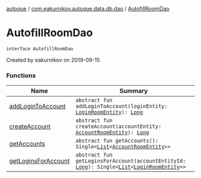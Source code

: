 [autoque](../../index.md) / [com.eakurnikov.autoque.data.db.dao](../index.md) / [AutofillRoomDao](./index.md)

# AutofillRoomDao

`interface AutofillRoomDao`

Created by eakurnikov on 2019-09-15

### Functions

| Name | Summary |
|---|---|
| [addLoginToAccount](add-login-to-account.md) | `abstract fun addLoginToAccount(loginEntity: `[`LoginRoomEntity`](../../com.eakurnikov.autoque.data.db.entity/-login-room-entity/index.md)`): `[`Long`](https://kotlinlang.org/api/latest/jvm/stdlib/kotlin/-long/index.html) |
| [createAccount](create-account.md) | `abstract fun createAccount(accountEntity: `[`AccountRoomEntity`](../../com.eakurnikov.autoque.data.db.entity/-account-room-entity/index.md)`): `[`Long`](https://kotlinlang.org/api/latest/jvm/stdlib/kotlin/-long/index.html) |
| [getAccounts](get-accounts.md) | `abstract fun getAccounts(): Single<`[`List`](https://kotlinlang.org/api/latest/jvm/stdlib/kotlin.collections/-list/index.html)`<`[`AccountRoomEntity`](../../com.eakurnikov.autoque.data.db.entity/-account-room-entity/index.md)`>>` |
| [getLoginsForAccount](get-logins-for-account.md) | `abstract fun getLoginsForAccount(accountEntityId: `[`Long`](https://kotlinlang.org/api/latest/jvm/stdlib/kotlin/-long/index.html)`): Single<`[`List`](https://kotlinlang.org/api/latest/jvm/stdlib/kotlin.collections/-list/index.html)`<`[`LoginRoomEntity`](../../com.eakurnikov.autoque.data.db.entity/-login-room-entity/index.md)`>>` |
